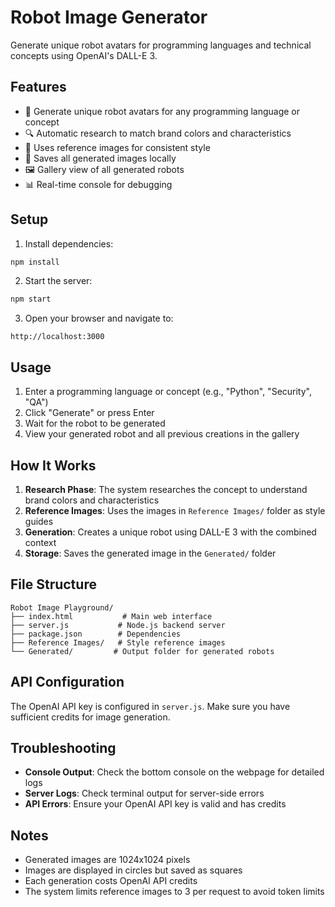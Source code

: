 # Robot Image Generator

Generate unique robot avatars for programming languages and technical concepts using OpenAI's DALL-E 3.

## Features

- 🤖 Generate unique robot avatars for any programming language or concept
- 🔍 Automatic research to match brand colors and characteristics
- 🎨 Uses reference images for consistent style
- 💾 Saves all generated images locally
- 🖼️ Gallery view of all generated robots
- 📊 Real-time console for debugging

## Setup

1. Install dependencies:
```bash
npm install
```

2. Start the server:
```bash
npm start
```

3. Open your browser and navigate to:
```
http://localhost:3000
```

## Usage

1. Enter a programming language or concept (e.g., "Python", "Security", "QA")
2. Click "Generate" or press Enter
3. Wait for the robot to be generated
4. View your generated robot and all previous creations in the gallery

## How It Works

1. **Research Phase**: The system researches the concept to understand brand colors and characteristics
2. **Reference Images**: Uses the images in `Reference Images/` folder as style guides
3. **Generation**: Creates a unique robot using DALL-E 3 with the combined context
4. **Storage**: Saves the generated image in the `Generated/` folder

## File Structure

```
Robot Image Playground/
├── index.html           # Main web interface
├── server.js           # Node.js backend server
├── package.json        # Dependencies
├── Reference Images/   # Style reference images
└── Generated/         # Output folder for generated robots
```

## API Configuration

The OpenAI API key is configured in `server.js`. Make sure you have sufficient credits for image generation.

## Troubleshooting

- **Console Output**: Check the bottom console on the webpage for detailed logs
- **Server Logs**: Check terminal output for server-side errors
- **API Errors**: Ensure your OpenAI API key is valid and has credits

## Notes

- Generated images are 1024x1024 pixels
- Images are displayed in circles but saved as squares
- Each generation costs OpenAI API credits
- The system limits reference images to 3 per request to avoid token limits
